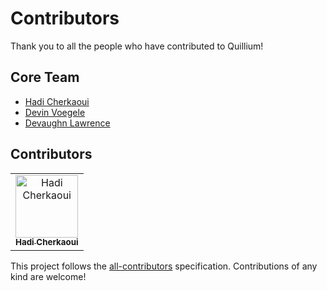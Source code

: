 # Contributors

Thank you to all the people who have contributed to Quillium!

## Core Team

- [Hadi Cherkaoui](https://github.com/HadiCherkaoui)
- [Devin Voegele](https://github.com/devinvoegelee)
- [Devaughn Lawrence](https://github.com/Devaughn-glitch)

## Contributors

<!-- This section will be automatically updated by our scripts -->

<!-- ALL-CONTRIBUTORS-LIST:START - Do not remove or modify this section -->
<!-- prettier-ignore-start -->
<!-- markdownlint-disable -->
<table>
  <tr>
    <td align="center"><a href="https://github.com/HadiCherkaoui"><img src="https://avatars.githubusercontent.com/u/134227113?v=4" width="100px;" alt="Hadi Cherkaoui"/><br /><sub><b>Hadi Cherkaoui</b></sub></a></td>
  </tr>
</table>

<!-- markdownlint-restore -->
<!-- prettier-ignore-end -->

<!-- ALL-CONTRIBUTORS-LIST:END -->

This project follows the [all-contributors](https://github.com/all-contributors/all-contributors) specification. Contributions of any kind are welcome!
